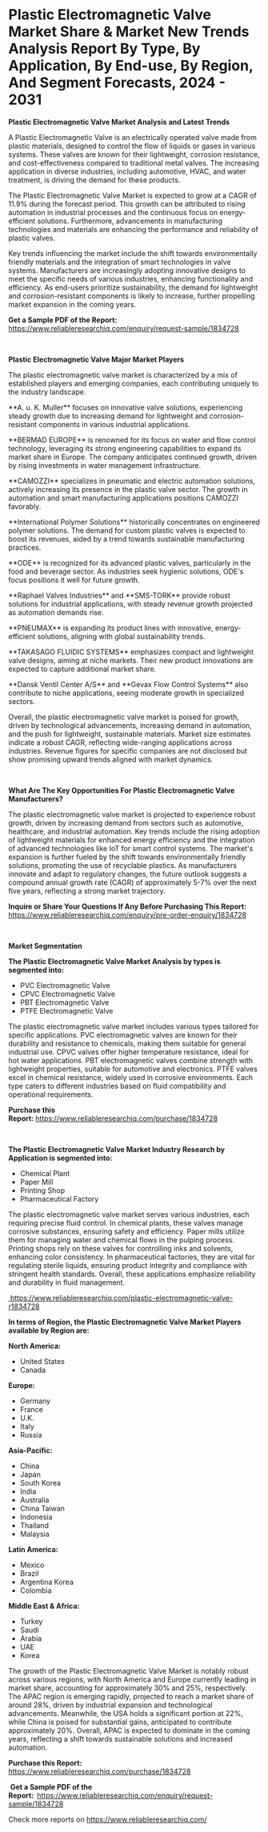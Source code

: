 <p><h1>Plastic Electromagnetic Valve Market Share & Market New Trends Analysis Report By Type, By Application, By End-use, By Region, And Segment Forecasts, 2024 - 2031</h1></p><p><strong>Plastic Electromagnetic Valve Market Analysis and Latest Trends</strong></p>
<p><p>A Plastic Electromagnetic Valve is an electrically operated valve made from plastic materials, designed to control the flow of liquids or gases in various systems. These valves are known for their lightweight, corrosion resistance, and cost-effectiveness compared to traditional metal valves. The increasing application in diverse industries, including automotive, HVAC, and water treatment, is driving the demand for these products. </p><p>The Plastic Electromagnetic Valve Market is expected to grow at a CAGR of 11.9% during the forecast period. This growth can be attributed to rising automation in industrial processes and the continuous focus on energy-efficient solutions. Furthermore, advancements in manufacturing technologies and materials are enhancing the performance and reliability of plastic valves. </p><p>Key trends influencing the market include the shift towards environmentally friendly materials and the integration of smart technologies in valve systems. Manufacturers are increasingly adopting innovative designs to meet the specific needs of various industries, enhancing functionality and efficiency. As end-users prioritize sustainability, the demand for lightweight and corrosion-resistant components is likely to increase, further propelling market expansion in the coming years.</p></p>
<p><strong>Get a Sample PDF of the Report:&nbsp;</strong> <a href="https://www.reliableresearchiq.com/enquiry/request-sample/1834728?utm_campaign=1896&utm_medium=2&utm_source=Github&utm_content=ia&utm_term=31122024&utm_id=plastic-electromagnetic-valve">https://www.reliableresearchiq.com/enquiry/request-sample/1834728</a></p>
<p>&nbsp;</p>
<p><strong>Plastic Electromagnetic Valve Major Market Players</strong></p>
<p><p>The plastic electromagnetic valve market is characterized by a mix of established players and emerging companies, each contributing uniquely to the industry landscape.</p><p>**A. u. K. Muller** focuses on innovative valve solutions, experiencing steady growth due to increasing demand for lightweight and corrosion-resistant components in various industrial applications. </p><p>**BERMAD EUROPE** is renowned for its focus on water and flow control technology, leveraging its strong engineering capabilities to expand its market share in Europe. The company anticipates continued growth, driven by rising investments in water management infrastructure.</p><p>**CAMOZZI** specializes in pneumatic and electric automation solutions, actively increasing its presence in the plastic valve sector. The growth in automation and smart manufacturing applications positions CAMOZZI favorably.</p><p>**International Polymer Solutions** historically concentrates on engineered polymer solutions. The demand for custom plastic valves is expected to boost its revenues, aided by a trend towards sustainable manufacturing practices.</p><p>**ODE** is recognized for its advanced plastic valves, particularly in the food and beverage sector. As industries seek hygienic solutions, ODE's focus positions it well for future growth.</p><p>**Raphael Valves Industries** and **SMS-TORK** provide robust solutions for industrial applications, with steady revenue growth projected as automation demands rise.</p><p>**PNEUMAX** is expanding its product lines with innovative, energy-efficient solutions, aligning with global sustainability trends.</p><p>**TAKASAGO FLUIDIC SYSTEMS** emphasizes compact and lightweight valve designs, aiming at niche markets. Their new product innovations are expected to capture additional market share.</p><p>**Dansk Ventil Center A/S** and **Gevax Flow Control Systems** also contribute to niche applications, seeing moderate growth in specialized sectors.</p><p>Overall, the plastic electromagnetic valve market is poised for growth, driven by technological advancements, increasing demand in automation, and the push for lightweight, sustainable materials. Market size estimates indicate a robust CAGR, reflecting wide-ranging applications across industries. Revenue figures for specific companies are not disclosed but show promising upward trends aligned with market dynamics.</p></p>
<p>&nbsp;</p>
<p><strong>What Are The Key Opportunities For Plastic Electromagnetic Valve Manufacturers?</strong></p>
<p><p>The plastic electromagnetic valve market is projected to experience robust growth, driven by increasing demand from sectors such as automotive, healthcare, and industrial automation. Key trends include the rising adoption of lightweight materials for enhanced energy efficiency and the integration of advanced technologies like IoT for smart control systems. The market's expansion is further fueled by the shift towards environmentally friendly solutions, promoting the use of recyclable plastics. As manufacturers innovate and adapt to regulatory changes, the future outlook suggests a compound annual growth rate (CAGR) of approximately 5-7% over the next five years, reflecting a strong market trajectory.</p></p>
<p><strong>Inquire or Share Your Questions If Any Before Purchasing This Report:</strong> <a href="https://www.reliableresearchiq.com/enquiry/pre-order-enquiry/1834728?utm_campaign=1896&utm_medium=2&utm_source=Github&utm_content=ia&utm_term=31122024&utm_id=plastic-electromagnetic-valve">https://www.reliableresearchiq.com/enquiry/pre-order-enquiry/1834728</a></p>
<p>&nbsp;</p>
<p><strong>Market Segmentation</strong></p>
<p><strong>The Plastic Electromagnetic Valve Market Analysis by types is segmented into:</strong></p>
<p><ul><li>PVC Electromagnetic Valve</li><li>CPVC Electromagnetic Valve</li><li>PBT Electromagnetic Valve</li><li>PTFE Electromagnetic Valve</li></ul></p>
<p><p>The plastic electromagnetic valve market includes various types tailored for specific applications. PVC electromagnetic valves are known for their durability and resistance to chemicals, making them suitable for general industrial use. CPVC valves offer higher temperature resistance, ideal for hot water applications. PBT electromagnetic valves combine strength with lightweight properties, suitable for automotive and electronics. PTFE valves excel in chemical resistance, widely used in corrosive environments. Each type caters to different industries based on fluid compatibility and operational requirements.</p></p>
<p><strong>Purchase this Report:&nbsp;</strong><a href="https://www.reliableresearchiq.com/purchase/1834728?utm_campaign=1896&utm_medium=2&utm_source=Github&utm_content=ia&utm_term=31122024&utm_id=plastic-electromagnetic-valve">https://www.reliableresearchiq.com/purchase/1834728</a></p>
<p>&nbsp;</p>
<p><strong>The Plastic Electromagnetic Valve Market Industry Research by Application is segmented into:</strong></p>
<p><ul><li>Chemical Plant</li><li>Paper Mill</li><li>Printing Shop</li><li>Pharmaceutical Factory</li></ul></p>
<p><p>The plastic electromagnetic valve market serves various industries, each requiring precise fluid control. In chemical plants, these valves manage corrosive substances, ensuring safety and efficiency. Paper mills utilize them for managing water and chemical flows in the pulping process. Printing shops rely on these valves for controlling inks and solvents, enhancing color consistency. In pharmaceutical factories, they are vital for regulating sterile liquids, ensuring product integrity and compliance with stringent health standards. Overall, these applications emphasize reliability and durability in fluid management.</p></p>
<p><a href="https://www.reliableresearchiq.com/plastic-electromagnetic-valve-r1834728?utm_campaign=1896&utm_medium=2&utm_source=Github&utm_content=ia&utm_term=31122024&utm_id=plastic-electromagnetic-valve">&nbsp;https://www.reliableresearchiq.com/plastic-electromagnetic-valve-r1834728</a></p>
<p><strong>In terms of Region, the Plastic Electromagnetic Valve Market Players available by Region are:</strong></p>
<p>
    <p> <strong> North America: </strong>
        <ul>
            <li>United States</li>
            <li>Canada</li>
        </ul>
        </p> 
    <p> <strong> Europe: </strong>
        <ul>
            <li>Germany</li>
            <li>France</li>
            <li>U.K.</li>
            <li>Italy</li>
            <li>Russia</li>
        </ul>
        </p> 
    <p> <strong> Asia-Pacific: </strong>
        <ul>
            <li>China</li>
            <li>Japan</li>
            <li>South Korea</li>
            <li>India</li>
            <li>Australia</li>
            <li>China Taiwan</li>
            <li>Indonesia</li>
            <li>Thailand</li>
            <li>Malaysia</li>
        </ul>
        </p> 
    <p> <strong> Latin America: </strong>
        <ul>
            <li>Mexico</li>
            <li>Brazil</li>
            <li>Argentina Korea</li>
            <li>Colombia</li>
        </ul>
        </p> 
    <p> <strong> Middle East & Africa: </strong>
        <ul>
            <li>Turkey</li>
            <li>Saudi</li>
            <li>Arabia</li>
            <li>UAE</li>
            <li>Korea</li>
        </ul>
    </p>
    </p>
<p><p>The growth of the Plastic Electromagnetic Valve Market is notably robust across various regions, with North America and Europe currently leading in market share, accounting for approximately 30% and 25%, respectively. The APAC region is emerging rapidly, projected to reach a market share of around 28%, driven by industrial expansion and technological advancements. Meanwhile, the USA holds a significant portion at 22%, while China is poised for substantial gains, anticipated to contribute approximately 20%. Overall, APAC is expected to dominate in the coming years, reflecting a shift towards sustainable solutions and increased automation.</p></p>
<p><strong>Purchase this Report: </strong><a href="https://www.reliableresearchiq.com/purchase/1834728?utm_campaign=1896&utm_medium=2&utm_source=Github&utm_content=ia&utm_term=31122024&utm_id=plastic-electromagnetic-valve">https://www.reliableresearchiq.com/purchase/1834728</a></p>
<p>&nbsp;<strong>Get a Sample PDF of the Report:&nbsp;&nbsp;</strong><a href="https://www.reliableresearchiq.com/enquiry/request-sample/1834728?utm_campaign=1896&utm_medium=2&utm_source=Github&utm_content=ia&utm_term=31122024&utm_id=plastic-electromagnetic-valve">https://www.reliableresearchiq.com/enquiry/request-sample/1834728</a></p>
<p><strong></strong></p>
<p>Check more reports on <a href="https://www.reliableresearchiq.com/?utm_campaign=1896&utm_medium=2&utm_source=Github&utm_content=ia&utm_term=31122024&utm_id=plastic-electromagnetic-valve">https://www.reliableresearchiq.com/</a></p>